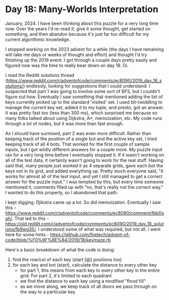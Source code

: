 # Day 18: Many-Worlds Interpretation

January, 2024. I have been thinking about this puzzle for a very long time now. Over the years I'd re-read it, give it some thought, get started on something, and then abandon because it's just far too difficult for my current algorithmic knowledge.

I stopped working on the 2023 advent for a while (the days I have remaining will take me days or weeks of thought and effort) and thought I'd try finishing up the 2019 event. I got through a couple days pretty easily and figured now was the time to really bear down on day 18. Oi.

I read the Reddit solutions thread (https://www.reddit.com/r/adventofcode/comments/ec8090/2019_day_18_solutions/) endlessly, looking for suggestions that I could understand. I suspected that part 1 was going to involve some sort of BFS, but I couldn't figure out how. Eventually I saw something that mentioned adding the list of keys currently picked up to the standard 'visited' set. I used bit-twiddling to manage the current key set, added it to my tuple, and presto, got an answer. It was pretty fast too (less than 300 ms), which surprised me because so many folks talked about using Dijkstra, A*, memoization, etc. My code runs through a lot of nodes, but it was more than fast enough.

As I should have surmised, part 2 was even more difficult. Rather than keeping track of the position of a single bot and the active key set, I tried keeping track of all 4 bots. That worked for the first couple of sample inputs, but I got wildly different answers for a couple more. My puzzle input ran for a very long time before I eventually stopped it. If it wasn't working on all of the test data, it certainly wasn't going to work for the real stuff. Having said that, many people just worked it as 4 separate grids, gave each bot the keys not in its grid, and added everything up. Pretty much everyone said, "it works for almost all of the test input, and yet I still managed to get a correct answer for the puzzle input." I was tempted by this, but every time someone mentioned it, comments filled up with "no, that's really not the correct way." I wanted to do this properly, so I abandoned that path.

I kept digging. Djikstra came up a lot. So did memoization. Eventually I saw this - https://www.reddit.com/r/adventofcode/comments/ec8090/comment/fbb0sqh/. That led to this - https://old.reddit.com/r/adventofcode/comments/ec8090/2019_day_18_solutions/fb9wg35/. I understood some of what was required, but not all. I went here for some hints - https://github.com/firetech/advent-of-code/blob/%F0%9F%8E%84/2019/18/keymaze.rb

Here's a basic breakdown of what the code is doing:
1. find the row/col of each key (start [@] positions too)
1. for each key and bot (start), calculate the distance to every other key
   - for part 1, this means from each key to every other key in the entire grid. For part 2, it's limited to each quadrant
   - we find the distance to each key using a modified "flood fill"
   - as we move along, we keep track of all doors we pass through on the way to a particular key
